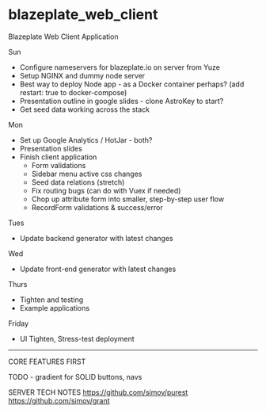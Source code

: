 # blazeplate_web_client
Blazeplate Web Client Application

Sun
- Configure nameservers for blazeplate.io on server from Yuze
- Setup NGINX and dummy node server
- Best way to deploy Node app - as a Docker container perhaps? (add restart: true to docker-compose)
- Presentation outline in google slides - clone AstroKey to start?
- Get seed data working across the stack

Mon
- Set up Google Analytics / HotJar - both?
- Presentation slides
- Finish client application
  - Form validations
  - Sidebar menu active css changes
  - Seed data relations (stretch)
  - Fix routing bugs (can do with Vuex if needed)
  - Chop up attribute form into smaller, step-by-step user flow
  - RecordForm validations & success/error

Tues
- Update backend generator with latest changes

Wed
- Update front-end generator with latest changes

Thurs
- Tighten and testing
- Example applications

Friday
- UI Tighten, Stress-test deployment

-------

CORE FEATURES FIRST

TODO - gradient for SOLID buttons, navs


SERVER TECH NOTES
https://github.com/simov/purest
https://github.com/simov/grant
